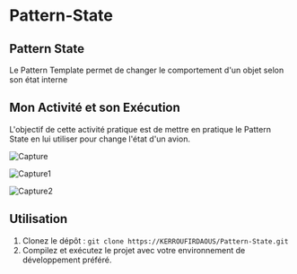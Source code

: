 # Pattern-State

## Pattern State
Le Pattern Template permet de changer le comportement d'un objet selon son état interne


## Mon Activité et son Exécution
L'objectif de cette activité pratique est de mettre en pratique le Pattern State en lui utiliser pour change l'état d'un avion.

![Capture](https://github.com/KERROUFIRDAOUS/Pattern-State/assets/52587545/60dfef6a-dc08-48b6-81de-ab6e1d16e43b)

![Capture1](https://github.com/KERROUFIRDAOUS/Pattern-State/assets/52587545/458a92ca-7ef3-4131-8639-a0c4f1e609f3)

![Capture2](https://github.com/KERROUFIRDAOUS/Pattern-State/assets/52587545/be400f73-d4c6-46ec-95c5-ac3dcd3b0354)


## Utilisation
1. Clonez le dépôt : `git clone https://KERROUFIRDAOUS/Pattern-State.git`
2. Compilez et exécutez le projet avec votre environnement de développement préféré.

